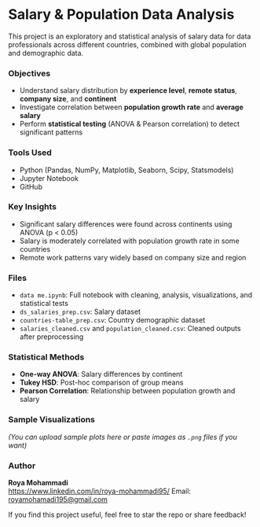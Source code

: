 # Salary & Population Data Analysis

This project is an exploratory and statistical analysis of salary data for data professionals across different countries, combined with global population and demographic data.

###  Objectives
- Understand salary distribution by **experience level**, **remote status**, **company size**, and **continent**
- Investigate correlation between **population growth rate** and **average salary**
- Perform **statistical testing** (ANOVA & Pearson correlation) to detect significant patterns


### Tools Used
- Python (Pandas, NumPy, Matplotlib, Seaborn, Scipy, Statsmodels)
- Jupyter Notebook
- GitHub


###  Key Insights
- Significant salary differences were found across continents using ANOVA (p < 0.05)
- Salary is moderately correlated with population growth rate in some countries
- Remote work patterns vary widely based on company size and region

###  Files
- `data me.ipynb`: Full notebook with cleaning, analysis, visualizations, and statistical tests
- `ds_salaries_prep.csv`: Salary dataset
- `countries-table_prep.csv`: Country demographic dataset
- `salaries_cleaned.csv` and `population_cleaned.csv`: Cleaned outputs after preprocessing

### Statistical Methods
- **One-way ANOVA**: Salary differences by continent
- **Tukey HSD**: Post-hoc comparison of group means
- **Pearson Correlation**: Relationship between population growth and salary


### Sample Visualizations
_(You can upload sample plots here or paste images as `.png` files if you want)_


### Author
**Roya Mohammadi**  
https://www.linkedin.com/in/roya-mohammadi95/
Email: royamohamadi195@gmail.com


If you find this project useful, feel free to star the repo or share feedback!
